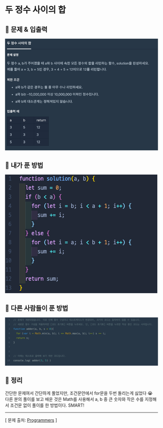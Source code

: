# 두 정수 사이의 합

## 📍 문제 & 입출력

<img src="./Images/1.png"/>

## 📍 내가 푼 방법

<img src="./Images/2.png"/>

## 📍 다른 사람들이 푼 방법

<img src="./Images/3.png"/>

## 📍 정리

간단한 문제여서 간단하게 풀었지만, 조건문안에서 for문을 두번 돌리는게 싫었다 😭  다른 분의 풀이를 보고 배운 것은 Math를 사용해서 a, b 중 큰 숫자와 작은 수를 지정해서 조건문 없이 풀이를 한 방법이다. SMART!

---

[ 문제 출처: [Programmers](https://programmers.co.kr/) ]
